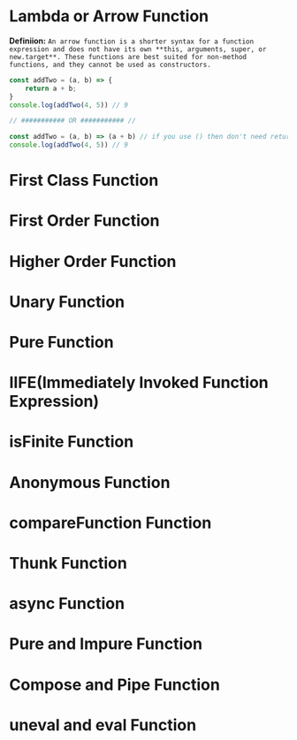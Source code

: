 <h1>Lambda or Arrow Function</h1>

**Definiion:** `An arrow function is a shorter syntax for a function expression and does not have its own **this, arguments, super, or new.target**. These functions are best suited for non-method functions, and they cannot be used as constructors.`

```js
const addTwo = (a, b) => {
    return a + b;
}
console.log(addTwo(4, 5)) // 9

// ########### OR ########### //

const addTwo = (a, b) => (a + b) // if you use () then don't need return statement
console.log(addTwo(4, 5)) // 9
```

<h1>First Class Function</h1>



<h1>First Order Function</h1>
<h1>Higher Order Function</h1>
<h1>Unary Function</h1>
<h1>Pure Function</h1>
<h1>IIFE(Immediately Invoked Function Expression)</h1>
<h1>isFinite Function</h1>
<h1>Anonymous Function</h1>
<h1>compareFunction Function</h1>
<h1>Thunk Function</h1>
<h1>async Function</h1>
<h1>Pure and Impure Function</h1>
<h1>Compose and Pipe Function</h1>
<h1>uneval and eval Function</h1>